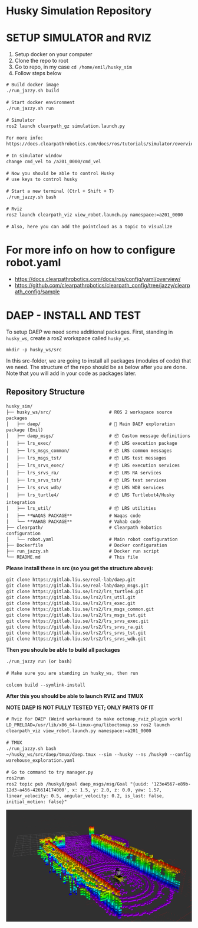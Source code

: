# Husky Simulation Repository

# SETUP SIMULATOR and RVIZ

1. Setup docker on your computer
2. Clone the repo to root
3. Go to repo, in my case `cd /home/emil/husky_sim`
4. Follow steps below

```
# Build docker image
./run_jazzy.sh build

# Start docker environment
./run_jazzy.sh run

# Simulator
ros2 launch clearpath_gz simulation.launch.py

For more info: https://docs.clearpathrobotics.com/docs/ros/tutorials/simulator/overview

# In simulator window
change cmd_vel to /a201_0000/cmd_vel

# Now you should be able to control Husky
# use keys to control husky

# Start a new terminal (Ctrl + Shift + T)
./run_jazzy.sh bash

# Rviz
ros2 launch clearpath_viz view_robot.launch.py namespace:=a201_0000

# Also, here you can add the pointcloud as a topic to visualize
```

# For more info on how to configure robot.yaml
* https://docs.clearpathrobotics.com/docs/ros/config/yaml/overview/
* https://github.com/clearpathrobotics/clearpath_config/tree/jazzy/clearpath_config/sample


# DAEP - INSTALL AND TEST
To setup DAEP we need some additional packages. First, standing in `husky_ws`, create a ros2 workspace called `husky_ws`.

```
mkdir -p husky_ws/src
```

In this src-folder, we are going to install all packages (modules of code) that we need. The structure of the repo should be as below after you are done. Note that you will add in your code as packages later.

## Repository Structure

```
husky_sim/
├── husky_ws/src/                      # ROS 2 workspace source packages
│   ├── daep/                          # 🎯 Main DAEP exploration package (Emil)
│   ├── daep_msgs/                     # 📦 Custom message definitions
│   ├── lrs_exec/                      # 📦 LRS execution package
│   ├── lrs_msgs_common/               # 📦 LRS common messages
│   ├── lrs_msgs_tst/                  # 📦 LRS test messages
│   ├── lrs_srvs_exec/                 # 📦 LRS execution services
│   ├── lrs_srvs_ra/                   # 📦 LRS RA services
│   ├── lrs_srvs_tst/                  # 📦 LRS test services
│   ├── lrs_srvs_wdb/                  # 📦 LRS WDB services
│   ├── lrs_turtle4/                   # 📦 LRS Turtlebot4/Husky integration
│   ├── lrs_util/                      # 📦 LRS utilities
|   ├── **WAQAS PACKAGE**              # Waqas code
|   └── **VAHAB PACKAGE**              # Vahab code
├── clearpath/                         # Clearpath Robotics configuration
│   └── robot.yaml                     # Main robot configuration
├── Dockerfile                         # Docker configuration
├── run_jazzy.sh                       # Docker run script
└── README.md                          # This file
```

**Please install these in src (so you get the structure above):**
```
git clone https://gitlab.liu.se/real-lab/daep.git
git clone https://gitlab.liu.se/real-lab/daep_msgs.git
git clone https://gitlab.liu.se/lrs2/lrs_turtle4.git
git clone https://gitlab.liu.se/lrs2/lrs_util.git
git clone https://gitlab.liu.se/lrs2/lrs_exec.git
git clone https://gitlab.liu.se/lrs2/lrs_msgs_common.git
git clone https://gitlab.liu.se/lrs2/lrs_msgs_tst.git
git clone https://gitlab.liu.se/lrs2/lrs_srvs_exec.git
git clone https://gitlab.liu.se/lrs2/lrs_srvs_ra.git
git clone https://gitlab.liu.se/lrs2/lrs_srvs_tst.git
git clone https://gitlab.liu.se/lrs2/lrs_srvs_wdb.git
```

**Then you shoule be able to build all packages**

```
./run_jazzy run (or bash)

# Make sure you are standing in husky_ws, then run

colcon build --symlink-install
```
**After this you should be able to launch RVIZ and TMUX**

**NOTE DAEP IS NOT FULLY TESTED YET; ONLY PARTS OF IT**
```
# Rviz for DAEP (Weird workaround to make octomap_rviz_plugin work)
LD_PRELOAD=/usr/lib/x86_64-linux-gnu/liboctomap.so ros2 launch clearpath_viz view_robot.launch.py namespace:=a201_0000

# TMUX
./run_jazzy.sh bash
~/husky_ws/src/daep/tmux/daep.tmux --sim --husky --ns /husky0 --config warehouse_exploration.yaml

# Go to command to try manager.py
ros2run
ros2 topic pub /husky0/goal daep_msgs/msg/Goal "{uuid: '123e4567-e89b-12d3-a456-426614174000', x: 1.5, y: 2.0, z: 0.0, yaw: 1.57, linear_velocity: 0.5, angular_velocity: 0.2, is_last: false, initial_motion: false}"

```
![alt text](image.png)

